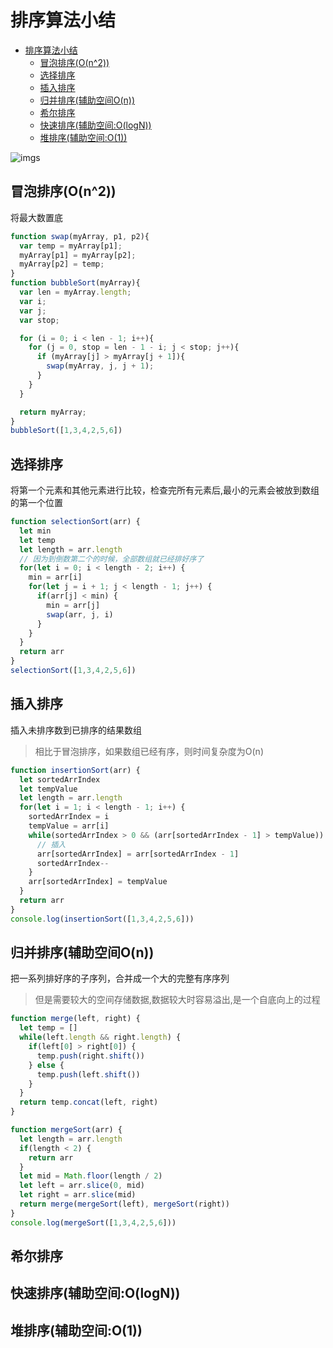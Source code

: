 # 排序算法小结

<!-- TOC -->

- [排序算法小结](#排序算法小结)
  - [冒泡排序(O(n^2))](#冒泡排序on^2)
  - [选择排序](#选择排序)
  - [插入排序](#插入排序)
  - [归并排序(辅助空间O(n))](#归并排序辅助空间on)
  - [希尔排序](#希尔排序)
  - [快速排序(辅助空间:O(logN))](#快速排序辅助空间ologn)
  - [堆排序(辅助空间:O(1))](#堆排序辅助空间o1)

<!-- /TOC -->

![imgs](https://www.peterchen.club/imgs/sort)

## 冒泡排序(O(n^2))

将最大数置底

```js
function swap(myArray, p1, p2){
  var temp = myArray[p1];
  myArray[p1] = myArray[p2];
  myArray[p2] = temp;
}
function bubbleSort(myArray){
  var len = myArray.length;
  var i;
  var j;
  var stop;

  for (i = 0; i < len - 1; i++){
    for (j = 0, stop = len - 1 - i; j < stop; j++){
      if (myArray[j] > myArray[j + 1]){
        swap(myArray, j, j + 1);
      }
    }
  }

  return myArray;
}
bubbleSort([1,3,4,2,5,6])
```

## 选择排序

将第一个元素和其他元素进行比较，检查完所有元素后,最小的元素会被放到数组的第一个位置

```js
function selectionSort(arr) {
  let min
  let temp
  let length = arr.length
  // 因为到倒数第二个的时候，全部数组就已经排好序了
  for(let i = 0; i < length - 2; i++) {
    min = arr[i]
    for(let j = i + 1; j < length - 1; j++) {
      if(arr[j] < min) {
        min = arr[j]
        swap(arr, j, i)
      }
    }
  }
  return arr
}
selectionSort([1,3,4,2,5,6])
```

## 插入排序

插入未排序数到已排序的结果数组

> 相比于冒泡排序，如果数组已经有序，则时间复杂度为O(n)

```js
function insertionSort(arr) {
  let sortedArrIndex
  let tempValue
  let length = arr.length
  for(let i = 1; i < length - 1; i++) {
    sortedArrIndex = i
    tempValue = arr[i]
    while(sortedArrIndex > 0 && (arr[sortedArrIndex - 1] > tempValue)) {
      // 插入
      arr[sortedArrIndex] = arr[sortedArrIndex - 1]
      sortedArrIndex--
    }
    arr[sortedArrIndex] = tempValue
  }
  return arr
}
console.log(insertionSort([1,3,4,2,5,6]))
```

## 归并排序(辅助空间O(n))

把一系列排好序的子序列，合并成一个大的完整有序序列

> 但是需要较大的空间存储数据,数据较大时容易溢出,是一个自底向上的过程

```js
function merge(left, right) {
  let temp = []
  while(left.length && right.length) {
    if(left[0] > right[0]) {
      temp.push(right.shift())
    } else {
      temp.push(left.shift())
    }
  }
  return temp.concat(left, right)
}

function mergeSort(arr) {
  let length = arr.length
  if(length < 2) {
    return arr
  }
  let mid = Math.floor(length / 2)
  let left = arr.slice(0, mid)
  let right = arr.slice(mid)
  return merge(mergeSort(left), mergeSort(right))
}
console.log(mergeSort([1,3,4,2,5,6]))
```

## 希尔排序

## 快速排序(辅助空间:O(logN))

## 堆排序(辅助空间:O(1))